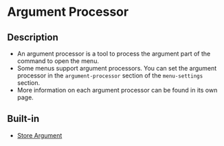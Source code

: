 # Argument Processor

## Description

* An argument processor is a tool to process the argument part of the command to open the menu.
* Some menus support argument processors. You can set the argument processor in the `argument-processor` section of the `menu-settings` section.
* More information on each argument processor can be found in its own page.

## Built-in

* [Store Argument](./argument-processor/store-argument-processor.md)
